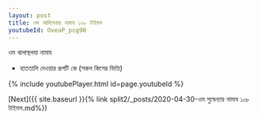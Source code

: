 ```yaml
---
layout: post
title: ওম আদিদেবায় নামায ১০৮ টাইমস
youtubeId: OveaP_pcg90
---
```

 
 
 ওম থালাস্থলযা নামায  
 
 -  হাততালি দেওয়ার রূপটি কে (সকল কিসের ভিত্তি) 
 
  
 
  
 
 
 
 
 
 


{% include youtubePlayer.html id=page.youtubeId %}
 
[Next]({{ site.baseurl }}{% link  split2/_posts/2020-04-30-ওম সুষেন্যায় নামায ১০৮ টাইমস.md%})
 
